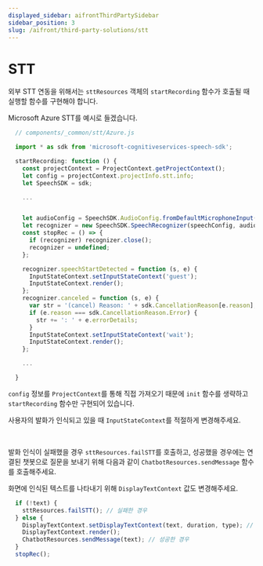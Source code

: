 ```yaml
---
displayed_sidebar: aifrontThirdPartySidebar
sidebar_position: 3
slug: /aifront/third-party-solutions/stt
---
```


# STT

외부 STT 연동을 위해서는 `sttResources` 객체의 `startRecording` 함수가 호출될 때 실행할 함수를 구현해야 합니다.

Microsoft Azure STT를 예시로 들겠습니다.

```javascript
  // components/_common/stt/Azure.js

  import * as sdk from 'microsoft-cognitiveservices-speech-sdk';

  startRecording: function () {
    const projectContext = ProjectContext.getProjectContext();
    let config = projectContext.projectInfo.stt.info;
    let SpeechSDK = sdk;

    ...


    let audioConfig = SpeechSDK.AudioConfig.fromDefaultMicrophoneInput();
    let recognizer = new SpeechSDK.SpeechRecognizer(speechConfig, audioConfig);
    const stopRec = () => {
      if (recognizer) recognizer.close();
      recognizer = undefined;
    };

    recognizer.speechStartDetected = function (s, e) {
      InputStateContext.setInputStateContext('guest');
      InputStateContext.render();
    };
    recognizer.canceled = function (s, e) {
      var str = '(cancel) Reason: ' + sdk.CancellationReason[e.reason];
      if (e.reason === sdk.CancellationReason.Error) {
        str += ': ' + e.errorDetails;
      }
      InputStateContext.setInputStateContext('wait');
      InputStateContext.render();
    };

    ...

  }

```

`config` 정보를 `ProjectContext`를 통해 직접 가져오기 때문에 `init` 함수를 생략하고 `startRecording` 함수만 구현되어 있습니다.

사용자의 발화가 인식되고 있을 때 `InputStateContext`를 적절하게 변경해주세요.

<br />

발화 인식이 실패했을 경우 `sttResources.failSTT`를 호출하고, 성공했을 경우에는 연결된 챗봇으로 질문을 보내기 위해 다음과 같이 `ChatbotResources.sendMessage` 함수를 호출해주세요.

화면에 인식된 텍스트를 나타내기 위해 `DisplayTextContext` 값도 변경해주세요.

```javascript
  if (!text) {
    sttResources.failSTT(); // 실패한 경우
  } else {
    DisplayTextContext.setDisplayTextContext(text, duration, type); // 인식된 텍스트 표출
    DisplayTextContext.render();
    ChatbotResources.sendMessage(text); // 성공한 경우
  }
  stopRec();
```